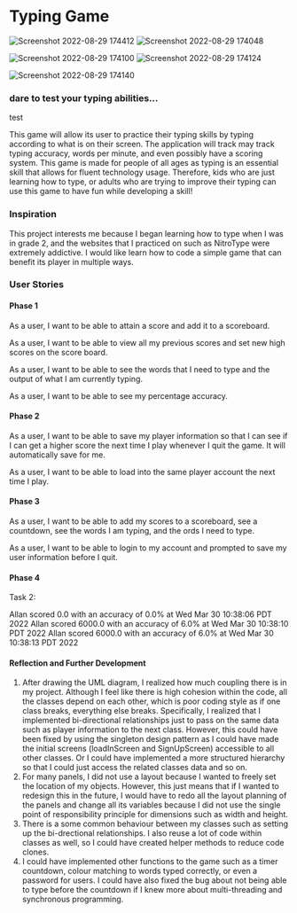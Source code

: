 # Typing Game

![Screenshot 2022-08-29 174412](https://user-images.githubusercontent.com/92118801/187323309-6e91aab4-7d8a-456a-b5a1-5a88b208580c.png)
![Screenshot 2022-08-29 174048](https://user-images.githubusercontent.com/92118801/187323148-77cd92ce-eb37-4718-a1d9-62f98927d68a.png)

![Screenshot 2022-08-29 174100](https://user-images.githubusercontent.com/92118801/187323150-8e2f994c-4c1c-4ad1-84b5-3434b5b4d8df.png)
![Screenshot 2022-08-29 174124](https://user-images.githubusercontent.com/92118801/187323214-3d3a7afe-c724-4546-90c9-1b2310801945.png)

![Screenshot 2022-08-29 174140](https://user-images.githubusercontent.com/92118801/187323320-228b1d47-6d0d-4832-8af3-f879f987613e.png)

### dare to test your typing abilities...

test

This game will allow its user to practice their typing skills by typing
according to what is on their screen. The application will track may track
typing accuracy, words per minute, and even possibly have a scoring system. This game
is made for people of all ages as typing is an essential skill that allows for fluent
technology usage. Therefore, kids who are just learning how to type, or adults who are trying
to improve their typing can use this game to have fun while developing a skill!

### Inspiration

This project interests me because I began learning how to type when I was in grade 2, and
the websites that I practiced on such as NitroType were extremely addictive. I would like
learn how to code a simple game that can benefit its player in multiple ways. 

### User Stories

#### Phase 1

As a user, I want to be able to attain a score and add it to a scoreboard. 

As a user, I want to be able to view all my previous scores and set new high scores on the score board.

As a user, I want to be able to see the words that I need to type and the output of what I am currently typing. 

As a user, I want to be able to see my percentage accuracy. 

#### Phase 2

As a user, I want to be able to save my player information so that I can see if I can get a higher score the 
next time I play whenever I quit the game. It will automatically save for me. 

As a user, I want to be able to load into the same player account the next time I play.

#### Phase 3

As a user, I want to be able to add my scores to a scoreboard, see a countdown, see the words I am typing, and the 
ords I need to type.  

As a user, I want to be able to login to my account and prompted to save my user information before I quit.

#### Phase 4

Task 2: 

Allan scored 0.0 with an accuracy of 0.0% at Wed Mar 30 10:38:06 PDT 2022
Allan scored 6000.0 with an accuracy of 6.0% at Wed Mar 30 10:38:10 PDT 2022
Allan scored 6000.0 with an accuracy of 6.0% at Wed Mar 30 10:38:13 PDT 2022

#### Reflection and Further Development

1. After drawing the UML diagram, I realized how much coupling there is in my project. Although I feel like there is high
cohesion within the code, all the classes depend on each other, which is poor coding style as if one class breaks, 
everything else breaks. Specifically, I realized that I implemented bi-directional relationships just to pass on the same 
data such as player information to the next class. However, this could have been fixed by using the singleton design pattern
as I could have made the initial screens (loadInScreen and SignUpScreen) accessible to all other classes. Or I could
have implemented a more structured hierarchy so that I could just access the related classes data and so on.
2. For many panels, I did not use a layout because I wanted to freely set the location of my objects. However, this
just means that if I wanted to redesign this in the future, I would have to redo all the layout planning of the panels 
and change all its variables because I did not use the single point of responsibility principle for dimensions such as 
width and height.
3. There is a some common behaviour between my classes such as setting up the bi-drectional relationships. I 
also reuse a lot of code within classes as well, so I could have created helper methods to reduce code clones. 
4. I could have implemented other functions to the game such as a timer countdown, colour matching to words typed 
correctly, or even a password for users. I could have also fixed the bug about not being able to type before the countdown
if I knew more about multi-threading and synchronous programming.

